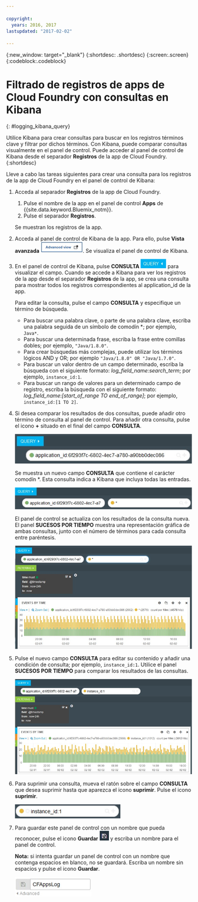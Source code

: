 ```yaml
---

copyright:
  years: 2016, 2017
lastupdated: "2017-02-02"

---
```


{:new_window: target="_blank"}
{:shortdesc: .shortdesc}
{:screen:.screen}
{:codeblock:.codeblock}


# Filtrado de registros de apps de Cloud Foundry con consultas en Kibana
{: #logging_kibana_query}

Utilice Kibana para crear consultas para buscar en los registros términos clave y filtrar por dichos términos. Con Kibana, puede comparar consultas visualmente en el panel de control. Puede acceder al panel de control de Kibana desde el separador **Registros** de la app de Cloud Foundry. 
{:shortdesc}

Lleve a cabo las tareas siguientes para crear una consulta para los registros de la app de Cloud Foundry en el panel de control de Kibana:

1. Acceda al separador **Registros** de la app de Cloud Foundry. 

    1. Pulse el nombre de la app en el panel de control **Apps** de {{site.data.keyword.Bluemix_notm}}.
    2. Pulse el separador **Registros**. 
    
    Se muestran los registros de la app.

2. Acceda al panel de control de Kibana de la app. Para ello, pulse **Vista avanzada** ![Enlace de vista avanzada](images/logging_advanced_view.jpg). Se visualiza el panel de control de Kibana.

3. En el panel de control de Kibana, pulse **CONSULTA** ![icono Consulta](images/logging_query.jpg) para visualizar el campo. Cuando se accede a Kibana para ver los registros de la app desde el separador **Registros** de la app, se crea una consulta para mostrar todos los registros correspondientes al application_id de la app.
	
    Para editar la consulta, pulse el campo **CONSULTA** y especifique un término de búsqueda.

    * Para buscar una palabra clave, o parte de una palabra clave, escriba una palabra seguida de un símbolo de comodín \*; por ejemplo, `Java*`. 
	* Para buscar una determinada frase, escriba la frase entre comillas dobles; por ejemplo, `"Java/1.8.0"`.
	* Para crear búsquedas más complejas, puede utilizar los términos lógicos AND y OR; por ejemplo `"Java/1.8.0" OR "Java/1.7.0"`.
	* Para buscar un valor dentro de un campo determinado, escriba la búsqueda con el siguiente formato: *log_field_name:search_term*; por ejemplo, `instance_id:1`.
	* Para buscar un rango de valores para un determinado campo de registro, escriba la búsqueda con el siguiente formato: *log_field_name:[start_of_range TO end_of_range]*; por ejemplo, `instance_id:[1 TO 2]`.

4. Si desea comparar los resultados de dos consultas, puede añadir otro término de consulta al panel de control. Para añadir otra consulta, pulse el icono **+** situado en el final del campo **CONSULTA**.

    ![Campo de consulta](images/logging_query_field.jpg)
	
    Se muestra un nuevo campo **CONSULTA** que contiene el carácter comodín \*. Esta consulta indica a Kibana que incluya todas las entradas.
	
    ![Campo Consulta adicional](images/logging_additional_query_field.jpg)
	
    El panel de control se actualiza con los resultados de la consulta nueva. El panel **SUCESOS POR TIEMPO** muestra una representación gráfica de ambas consultas, junto con el número de términos para cada consulta entre paréntesis. 
	
    ![Panel de control que muestra un gráfico para ambas consultas](images/logging_dashboard_queries.jpg)
	
5. Pulse el nuevo campo **CONSULTA** para editar su contenido y añadir una condición de consulta; por ejemplo, `instance_id:1`. Utilice el panel **SUCESOS POR TIEMPO** para comparar los resultados de las consultas.

    ![Panel de control que muestra un gráfico para ambas consultas](images/logging_dashboard_queries2.jpg)

6. Para suprimir una consulta, mueva el ratón sobre el campo **CONSULTA** que desea suprimir hasta que aparezca el icono **suprimir**. Pulse el icono **suprimir**.

    ![Campo de consulta con icono de supresión](images/logging_delete_query.jpg)

7. Para guardar este panel de control con un nombre que pueda reconocer, pulse el icono **Guardar** ![icono Guardar](images/logging_save.jpg) y escriba un nombre para el panel de control. 

    **Nota:** si intenta guardar un panel de control con un nombre que contenga espacios en blanco, no se guardará. Escriba un nombre sin espacios y pulse el icono **Guardar**.

    ![Guarde el nombre del panel de control ](images/logging_save_dashboard.jpg)



